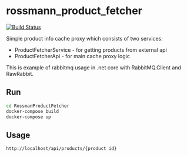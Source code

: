 # rossmann_product_fetcher

[![Build Status](https://travis-ci.org/lmiedzinski/rossmann_product_fetcher.svg?branch=master)](https://travis-ci.org/lmiedzinski/rossmann_product_fetcher)

Simple product info cache proxy which consists of two services:
- ProductFetcherService - for getting products from external api
- ProductFetcherApi - for main cache proxy logic

This is example of rabbitmq usage in .net core with RabbitMQ.Client and RawRabbit.

## Run
```bash
cd RossmanProductFetcher
docker-compose build
docker-compose up
```

## Usage
```
http://localhost/api/products/{product id}
```
